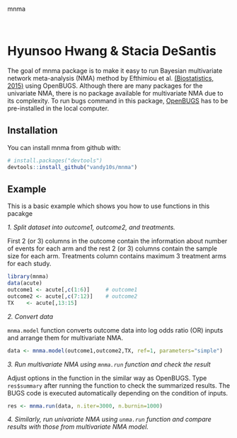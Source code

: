 
<!-- README.md is generated from README.Rmd. Please edit that file -->
mnma

<br>

Hyunsoo Hwang & Stacia DeSantis
====

The goal of mnma package is to make it easy to run Bayesian multivariate network meta-analysis (NMA) method by Efthimiou et al. [(Biostatistics, 2015)](https://www.ncbi.nlm.nih.gov/pubmed/?term=Joint+synthesis+of+multiple+correlated+outcomes+in+networks+of+interventions) using OpenBUGS. Although there are many packages for the univariate NMA, there is no package available for multivariate NMA due to its complexity. To run bugs command in this package, [OpenBUGS](http://www.openbugs.net/w/Downloads) has to be pre-installed in the local computer.

Installation
------------

You can install mnma from github with:

``` r
# install.packages("devtools")
devtools::install_github("vandy10s/mnma")
```

Example
-------

This is a basic example which shows you how to use functions in this pacakge

*1. Split dataset into outcome1, outcome2, and treatments.*

First 2 (or 3) columns in the outcome contain the information about number of events for each arm and the rest 2 (or 3) columns contain the sample size for each arm. Treatments column contains maximum 3 treatment arms for each study.

``` r
library(mnma)
data(acute)
outcome1 <- acute[,c(1:6)]     # outcome1
outcome2 <- acute[,c(7:12)]    # outcome2
TX    <- acute[,13:15]
```

*2. Convert data*

`mnma.model` function converts outcome data into log odds ratio (OR) inputs and arrange them for multivariate NMA.

``` r
data <- mnma.model(outcome1,outcome2,TX, ref=1, parameters="simple")
```

*3. Run multivariate NMA using `mnma.run` function and check the result*

Adjust options in the function in the similar way as OpenBUGS. Type `res$summary` after running the function to check the summarized results. The BUGS code is executed automatically depending on the condition of inputs.

``` r
res <- mnma.run(data, n.iter=3000, n.burnin=1000)
```

*4. Similarly, run univariate NMA using `unma.run` function and compare results with those from multivariate NMA model.*

